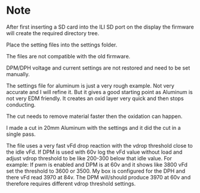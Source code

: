 # Note

After first inserting a SD card into the ILI SD port on the display the firmware will create
the required directory tree.

Place the setting files into the settings folder.

The files are not compatible with the old firmware.

DPM/DPH voltage and current settings are not restored and need to be set manually.


The settings file for aluminum is just a very rough example. Not very accurate and 
I will refine it. But it gives a good starting point as Aluminum is not
very EDM friendly. It creates an oxid layer very quick and then stops conducting.

The cut needs to remove material faster then the oxidation can happen.

I made a cut in 20mm Aluminum with the settings and it did the cut in a single pass.


The file uses a very fast vFd drop reaction with the vdrop threshold close to the idle vFd. If DPM is used with 60v log the vFd value without load and adjust vdrop threshold to be like 200-300 below that idle value. For example: If pwm is enabled and DPM is at 60v and it shows like 3800 vFd set the threshold to 3600 or 3500. My box is configured for the DPH and there vFd read 3970 at 84v. The DPM will/should produce 3970 at 60v and therefore requires different vdrop threshold settings.
